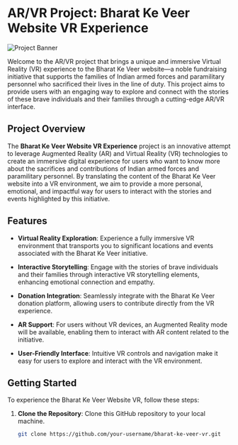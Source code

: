 # AR/VR Project: Bharat Ke Veer Website VR Experience

![Project Banner](project_banner.png)

Welcome to the AR/VR project that brings a unique and immersive Virtual Reality (VR) experience to the Bharat Ke Veer website—a noble fundraising initiative that supports the families of Indian armed forces and paramilitary personnel who sacrificed their lives in the line of duty. This project aims to provide users with an engaging way to explore and connect with the stories of these brave individuals and their families through a cutting-edge AR/VR interface.

## Project Overview

The **Bharat Ke Veer Website VR Experience** project is an innovative attempt to leverage Augmented Reality (AR) and Virtual Reality (VR) technologies to create an immersive digital experience for users who want to know more about the sacrifices and contributions of Indian armed forces and paramilitary personnel. By translating the content of the Bharat Ke Veer website into a VR environment, we aim to provide a more personal, emotional, and impactful way for users to interact with the stories and events highlighted by this initiative.

## Features

- **Virtual Reality Exploration**: Experience a fully immersive VR environment that transports you to significant locations and events associated with the Bharat Ke Veer initiative.

- **Interactive Storytelling**: Engage with the stories of brave individuals and their families through interactive VR storytelling elements, enhancing emotional connection and empathy.

- **Donation Integration**: Seamlessly integrate with the Bharat Ke Veer donation platform, allowing users to contribute directly from the VR experience.

- **AR Support**: For users without VR devices, an Augmented Reality mode will be available, enabling them to interact with AR content related to the initiative.

- **User-Friendly Interface**: Intuitive VR controls and navigation make it easy for users to explore and interact with the VR environment.

## Getting Started

To experience the Bharat Ke Veer Website VR, follow these steps:

1. **Clone the Repository**: Clone this GitHub repository to your local machine.

   ```bash
   git clone https://github.com/your-username/bharat-ke-veer-vr.git
